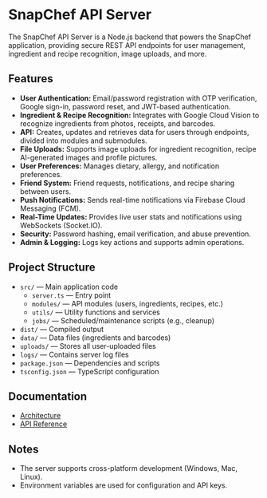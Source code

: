 # SnapChef API Server

The SnapChef API Server is a Node.js backend that powers the SnapChef application, providing secure REST API endpoints for user management, ingredient and recipe recognition, image uploads, and more.

## Features

- **User Authentication:** Email/password registration with OTP verification, Google sign-in, password reset, and JWT-based authentication.
- **Ingredient & Recipe Recognition:** Integrates with Google Cloud Vision to recognize ingredients from photos, receipts, and barcodes.
- **API:** Creates, updates and retrieves data for users through endpoints, divided into modules and submodules.
- **File Uploads:** Supports image uploads for ingredient recognition, recipe AI-generated images and profile pictures.
- **User Preferences:** Manages dietary, allergy, and notification preferences.
- **Friend System:** Friend requests, notifications, and recipe sharing between users.
- **Push Notifications:** Sends real-time notifications via Firebase Cloud Messaging (FCM).
- **Real-Time Updates:** Provides live user stats and notifications using WebSockets (Socket.IO).
- **Security:** Password hashing, email verification, and abuse prevention.
- **Admin & Logging:** Logs key actions and supports admin operations.

## Project Structure

- `src/` — Main application code
  - `server.ts` — Entry point
  - `modules/` — API modules (users, ingredients, recipes, etc.)
  - `utils/` — Utility functions and services
  - `jobs/` — Scheduled/maintenance scripts (e.g., cleanup)
- `dist/` — Compiled output
- `data/` — Data files (ingredients and barcodes)
- `uploads/` — Stores all user-uploaded files
- `logs/` — Contains server log files
- `package.json` — Dependencies and scripts
- `tsconfig.json` — TypeScript configuration

## Documentation

- [Architecture](docs/architecture.md)
- [API Reference](https://snapchef-app.vercel.app/api)

## Notes

- The server supports cross-platform development (Windows, Mac, Linux).
- Environment variables are used for configuration and API keys.
